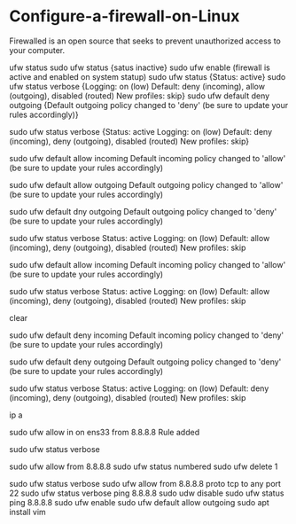 # Configure-a-firewall-on-Linux
Firewalled is an open source that seeks to prevent unauthorized access to your computer. 



ufw status 
sudo ufw status {satus inactive}
sudo ufw enable (firewall is active and enabled on system statup)
sudo ufw status {Status: active}
sudo ufw status verbose {Logging: on (low)
Default: deny (incoming), allow (outgoing), disabled (routed)
New profiles: skip}
sudo ufw default deny outgoing {Default outgoing policy changed to 'deny'
(be sure to update your rules accordingly)}

sudo ufw status verbose {Status: active
Logging: on (low)
Default: deny (incoming), deny (outgoing), disabled (routed)
New profiles: skip}

sudo ufw default allow incoming 
Default incoming policy changed to 'allow'
(be sure to update your rules accordingly)

sudo ufw default allow outgoing 
Default outgoing policy changed to 'allow'
(be sure to update your rules accordingly)

sudo ufw default dny outgoing 
Default outgoing policy changed to 'deny'
(be sure to update your rules accordingly)

sudo ufw status verbose
Status: active
Logging: on (low)
Default: allow (incoming), deny (outgoing), disabled (routed)
New profiles: skip


sudo ufw default allow incoming 
Default incoming policy changed to 'allow'
(be sure to update your rules accordingly)

sudo ufw status verbose 
Status: active
Logging: on (low)
Default: allow (incoming), deny (outgoing), disabled (routed)
New profiles: skip

clear

sudo ufw default deny incoming 
Default incoming policy changed to 'deny'
(be sure to update your rules accordingly)

sudo ufw default deny outgoing 
Default outgoing policy changed to 'deny'
(be sure to update your rules accordingly)

sudo ufw status verbose 
Status: active
Logging: on (low)
Default: deny (incoming), deny (outgoing), disabled (routed)
New profiles: skip

ip a

sudo ufw allow in on ens33 from 8.8.8.8
Rule added

sudo ufw status verbose 


sudo ufw allow from 8.8.8.8
sudo ufw status numbered 
sudo ufw delete 1 

sudo ufw status verbose 
sudo ufw allow from 8.8.8.8 proto tcp to any port 22 
sudo ufw status verbose 
ping 8.8.8.8
sudo udw disable 
sudo ufw status 
ping 8.8.8.8
sudo ufw enable 
sudo ufw default allow outgoing 
sudo apt install vim 






